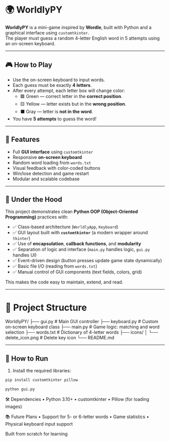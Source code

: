 # 🌍 WorldlyPY

**WorldlyPY** is a mini-game inspired by **Wordle**, built with Python and a graphical interface using `customtkinter`.  
The player must guess a random 4-letter English word in 5 attempts using an on-screen keyboard.

---

## 🎮 How to Play

- Use the on-screen keyboard to input words.
- Each guess must be exactly **4 letters**.
- After every attempt, each letter box will change color:
  - 🟩 Green — correct letter in the **correct position**.
  - 🟨 Yellow — letter exists but in the **wrong position**.
  - ⬛ Gray — letter is **not in the word**.
- You have **5 attempts** to guess the word!

---

## 🧩 Features

- Full **GUI interface** using `customtkinter`
- Responsive **on-screen keyboard**
- Random word loading from `words.txt`
- Visual feedback with color-coded buttons
- Win/lose detection and game restart
- Modular and scalable codebase
  
---

## 🧠 Under the Hood

This project demonstrates clean **Python OOP (Object-Oriented Programming)** practices with:

- ✅ Class-based architecture (`WorldlyApp`, `Keyboard`)
- ✅ GUI layout built with **`customtkinter`** (a modern wrapper around `tkinter`)
- ✅ Use of **encapsulation**, **callback functions**, and **modularity**
- ✅ Separation of logic and interface (`main.py` handles logic, `gui.py` handles UI)
- ✅ Event-driven design (button presses update game state dynamically)
- ✅ Basic file I/O (reading from `words.txt`)
- ✅ Manual control of GUI components (text fields, colors, grid)

This makes the code easy to maintain, extend, and read.

---

# 📁 Project Structure

WorldlyPY/
├── gui.py           # Main GUI controller
├── keyboard.py      # Custom on-screen keyboard class
├── main.py          # Game logic: matching and word selection
├── words.txt        # Dictionary of 4-letter words
├── icons/
│   └── delete_icon.png  # Delete key icon
└── README.md

---

## 🚀 How to Run

1. Install the required libraries:

```bash
pip install customtkinter pillow

python gui.py
```

🛠 Dependencies
	•	Python 3.10+
	•	customtkinter
	•	Pillow (for loading images)

📚 Future Plans
	•	Support for 5- or 6-letter words
	•	Game statistics
	•	Physical keyboard input support

Built from scratch for learning

